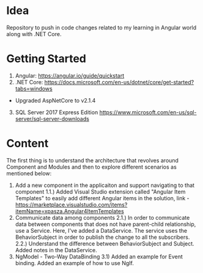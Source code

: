 # Idea
Repository to push in code changes related to my learning in Angular world along with .NET Core.

# Getting Started 
1) Angular:
https://angular.io/guide/quickstart
2) .NET Core:
https://docs.microsoft.com/en-us/dotnet/core/get-started?tabs=windows
- Upgraded AspNetCore to v2.1.4
3) SQL Server 2017 Express Edition
https://www.microsoft.com/en-us/sql-server/sql-server-downloads

# Content

The first thing is to understand the architecture that revolves around Component and Modules and then to explore different scenarios as mentioned below:

1) Add a new component in the applicaiton and support navigating to that component
  1.1.) Added Visual Studio extension called "Angular Item Templates" to easily add different Angular items in the solution, link - https://marketplace.visualstudio.com/items?itemName=xpasza.Angular4ItemTemplates
2) Communicate data among components
  2.1.) In order to communicate data between components that does not have parent-child relationship, use a Service. Here, I've added a DataService. The service uses the  BehaviorSubject in order to publish the change to all the subscribers.
  2.2.) Understand the difference between BehaviorSubject and Subject. Added notes in the DataService.
 3) NgModel - Two-Way DataBinding
  3.1) Added an example for Event binding. Added an example of how to use NgIf.
